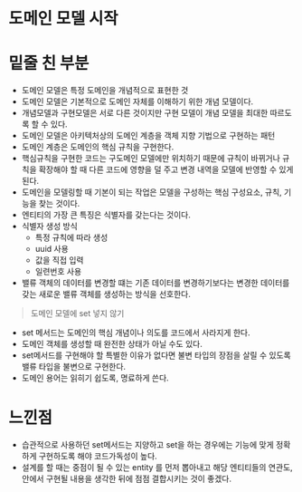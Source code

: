 도메인 모델 시작
============

# 밑줄 친 부분
 - 도메인 모델은 특정 도메인을 개념적으로 표현한 것
 - 도메인 모델은 기본적으로 도메인 자체를 이해하기 위한 개념 모델이다.
 - 개념모델과 구현모델은 서로 다른 것이지만 구현 모델이 개념 모델을 최대한 따르도록 할 수 있다.
 - 도메인 모델은 아키텍처상의 도메인 계층을 객체 지향 기법으로 구현하는 패턴
 - 도메인 계층은 도메인의 핵심 규칙을 구현한다.
 - 핵심규칙을 구현한 코드는 구도메인 모델에만 위치하기 때문에 규칙이 바뀌거나 규칙을 확장해야 할 때 다른 코드에 영향을 덜 주고 변경 내역을 모델에 반영할 수 있게 된다.
 - 도메인을 모델링할 때 기본이 되는 작업은 모델을 구성하는 핵심 구성요소, 규칙, 기능을 찾는 것이다.
 - 엔티티의 가장 큰 특징은 식별자를 갖는다는 것이다.
 - 식별자 생성 방식
   - 특정 규칙에 따라 생성
   - uuid 사용
   - 값을 직접 입력
   - 일련번호 사용 
 - 밸류 객체의 데이터를 변경할 떄는 기존 데이터를 변경하기보다는 변경한 데이터를 갖는 새로운 밸류 객체를 생성하는 방식을 선호한다.
 > 도메인 모델에 set 넣지 않기
  - set 메서드는 도메인의 핵심 개념이나 의도를 코드에서 사라지게 한다.
  - 도메인 객체를 생성할 때 완전한 상태가 아닐 수도 있다.
 - set메서드를 구현해야 할 특별한 이유가 없다면 불변 타입의 장점을 살릴 수 있도록 밸류 타입을 불변으로 구현한다.
 - 도메인 용어는 읽히기 쉽도록, 명료하게 쓴다.
      
      
# 느낀점
 - 습관적으로 사용하던 set메서드는 지양하고 set을 하는 경우에는 기능에 맞게 정확하게 구현하도록 해야 코드가독성이 높다.
 - 설계를 할 때는 중점이 될 수 있는 entity 를 먼저 뽑아내고 해당 엔티티들의 연관도, 안에서 구현될 내용을 생각한 뒤에 점점 결합시키는 것이 좋겠다.
